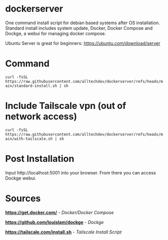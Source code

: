 # dockerserver
One command install script for debian based systems after OS installation. Standard install includes system update, Docker, Docker Compose and Dockge, a webui for managing docker compose.

Ubuntu Server is great for beginners: https://ubuntu.com/download/server


# Command
`curl -fsSL https://raw.githubusercontent.com/alltechdev/dockerserver/refs/heads/main/standard-install.sh | sh`


# Include Tailscale vpn (out of network access)
`curl -fsSL https://raw.githubusercontent.com/alltechdev/dockerserver/refs/heads/main/with-tailscale.sh | sh`


# Post Installation
Input http://localhost:5001 into your browser. From there you can access Dockge webui.


# Sources
**https://get.docker.com/** - _Docker/Docker Compose_

**https://github.com/louislam/dockge** - _Dockge_

**https://tailscale.com/install.sh** - _Tailscale Install Script_
